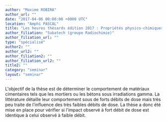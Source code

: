 ```yaml
---
author: "Maxime ROBIRA"
author_url: ""
date: "2017-04-06 00:00:00 +0000 UTC"
location: "Amphi PASCAL"
title: "Les heures thésards édition 2017 : Propriétés physico-chimiques et comportement différé des matériaux cimentaires sous irradiation γ"
author_filiation: "Subatech (groupe Radiochimie)"
author_filiation_url: ""
type: "spécialisé"
author2: ""
author_url2: ""
author_filiation2: ""
author_filiation_url2: ""
title2: ""
category: "seminar" 
layout: "seminar"
---
```

L'objectif de la thèse est de déterminer le comportement de matériaux cimentaires tels que les mortiers ou les bétons sous irradiations gamma. La littérature détaille leur comportement sous de forts débits de dose mais très peu traite de l'influence des très faibles débits de dose. La thèse a donc été mise en place pour vérifier si l'impact observé à fort débit de dose est identique à celui observé à faible débit.
